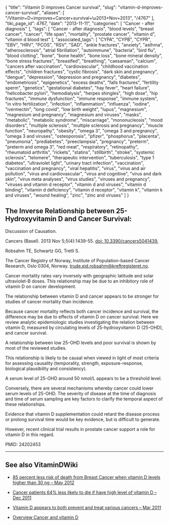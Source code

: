 {
    "title": "Vitamin D improves Cancer survival",
    "slug": "vitamin-d-improves-cancer-survival",
    "aliases": [
        "/Vitamin+D+improves+Cancer+survival+\u2013+Nov+2013",
        "/4767"
    ],
    "tiki_page_id": 4767,
    "date": "2013-11-11",
    "categories": [
        "Cancer - after diagnosis"
    ],
    "tags": [
        "Cancer - after diagnosis",
        "blood levels",
        "breast cancer",
        "cancer",
        "life span",
        "mortality",
        "prostate cancer",
        "vitamin d",
        "vitamin d blood test"
    ],
    "associated_tags": [
        "CYPA",
        "CYPB",
        "CYPR",
        "EBV",
        "HRV",
        "PCOS",
        "RSV",
        "SAD",
        "ankle fractures",
        "anxiety",
        "asthma",
        "atherosclerosis",
        "atrial fibrillation",
        "autoimmune",
        "bacteria",
        "bird flu",
        "blood clotting",
        "bone",
        "bone health",
        "bone loss",
        "bone mineral density",
        "bone stress fractures",
        "breastfed",
        "breathing",
        "caesarean",
        "calcium",
        "cancers after vaccination",
        "cardiovascular",
        "childhood vaccination effects",
        "children fractures",
        "cystic fibrosis",
        "dark skin and pregnancy",
        "dengue",
        "depression",
        "depression and pregnancy",
        "diabetes",
        "endometriosis",
        "epigenetics",
        "excess deaths",
        "falls fractures",
        "fertility sperm",
        "genetics",
        "gestational diabetes",
        "hay fever",
        "heart failure",
        "helicobacter pylori",
        "hemodialysis",
        "herpes shingles",
        "high dose",
        "hip fractures",
        "immune dysfunction",
        "immune response",
        "immune system",
        "in vitro fertilization",
        "infection",
        "inflammation",
        "influenza",
        "iodine",
        "ivermectin",
        "long covid",
        "low birth weight",
        "lupus",
        "magnesium",
        "magnesium and pregnancy",
        "magnesium and viruses",
        "masks",
        "metabolic",
        "metabolic syndrome",
        "miscarriage",
        "mononucleosis",
        "mood disorders",
        "multiple sclerosis",
        "multiple sclerosis and pregnancy",
        "muscle function",
        "neuropathy",
        "obesity",
        "omega 3",
        "omega 3 and pregnancy",
        "omega 3 and viruses",
        "osteoporosis",
        "pfizer",
        "phosphorus",
        "placenta",
        "pneumonia",
        "prediabetes",
        "preeclampsia",
        "pregnancy",
        "preterm",
        "preterm and omega 3",
        "red meat",
        "respiratory",
        "retinopathy",
        "rheumatoid arthritis",
        "rickets",
        "statins",
        "stillbirth",
        "stroke",
        "systemic sclerosis",
        "telomere",
        "therapeutic intervention",
        "tuberculosis",
        "type 1 diabetes",
        "ultraviolet light",
        "urinary tract infection",
        "vaccination",
        "vaccination and pregnancy",
        "viral hepatitis",
        "virus",
        "virus and air pollution",
        "virus and cardiovascular",
        "virus and cognitive",
        "virus and dark skin",
        "virus meta analyses",
        "virus studies",
        "viruses and pregnancy",
        "viruses and vitamin d receptor",
        "vitamin d and viruses",
        "vitamin d binding",
        "vitamin d deficiency",
        "vitamin d receptor",
        "vitamin k",
        "vitamin k and viruses",
        "wound healing",
        "zinc",
        "zinc and viruses"
    ]
}


## The Inverse Relationship between 25-Hydroxyvitamin D and Cancer Survival:   
Discussion of Causation.

Cancers (Basel). 2013 Nov 5;5(4):1439-55. [doi: 10.3390/cancers5041439.](https://doi.org/10.3390/cancers5041439.)

Robsahm TE, Schwartz GG, Tretli S.

The Cancer Registry of Norway, Institute of Population-based Cancer Research, Oslo 0304, Norway. trude.eid.robsahm@kreftregisteret.no.

Cancer mortality rates vary inversely with geographic latitude and solar ultraviolet-B doses. This relationship may be due to an inhibitory role of vitamin D on cancer development. 

The relationship between vitamin D and cancer appears to be stronger for studies of cancer mortality than incidence. 

Because cancer mortality reflects both cancer incidence and survival, the difference may be due to effects of vitamin D on cancer survival. Here we review analytic epidemiologic studies investigating the relation between vitamin D, measured by circulating levels of 25-hydroxyvitamin D (25-OHD), and cancer survival. 

A relationship between low 25-OHD levels and poor survival is shown by most of the reviewed studies. 

This relationship is likely to be causal when viewed in light of most criteria for assessing causality (temporality, strength, exposure-response, biological plausibility and consistency). 

A serum level of 25-OHD around 50 nmol/L appears to be a threshold level. 

Conversely, there are several mechanisms whereby cancer could lower serum levels of 25-OHD. The severity of disease at the time of diagnosis and time of serum sampling are key factors to clarify the temporal aspect of these relationships. 

Evidence that vitamin D supplementation could retard the disease process or prolong survival time would be key evidence, but is difficult to generate. 

However, recent clinical trial results in prostate cancer support a role for vitamin D in this regard.

PMID:     24202453

---

## See also VitaminDWiki

* [85 percent less risk of death from Breast Cancer when vitamin D levels higher than 30 ng – May 2012](/tags/85-percent-less-risk-of-death-from-breast-cancer-when-vitamin-d-levels-higher-than-30-ng-may-2012.html)

* [Cancer patients 64% less likely to die if have high level of vitamin D – Dec 2011](/tags/cancer-patients-64-less-likely-to-die-if-have-high-level-of-vitamin-d-dec-2011.html)

* [Vitamin D appears to both prevent and treat various cancers – Mar 2011](/tags/vitamin-d-appears-to-both-prevent-and-treat-various-cancers-mar-2011.html)

* [Overview Cancer and vitamin D](/tags/overview-cancer-and-vitamin-d.html)